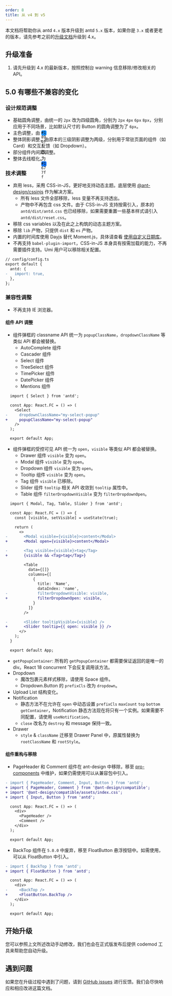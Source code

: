 ```yaml
---
order: 8
title: 从 v4 到 v5
---
```


本文档将帮助你从 antd `4.x` 版本升级到 antd `5.x` 版本，如果你是 `3.x` 或者更老的版本，请先参考之前的[升级文档](/docs/react/migration-v4-cn)升级到 4.x。

## 升级准备

1. 请先升级到 4.x 的最新版本，按照控制台 warning 信息移除/修改相关的 API。

## 5.0 有哪些不兼容的变化

### 设计规范调整

- 基础圆角调整，由统一的 `2px` 改为四级圆角，分别为 `2px` `4px` `6px` `8px`，分别应用于不同场景，比如默认尺寸的 Button 的圆角调整为了 `6px`。
- 主色调整，由 <div style="display: inline-block; width: 16px; height: 16px; border-radius: 4px; background: #1890ff; vertical-align: text-bottom;" /> `#1890ff` 改为 <div style="display: inline-block; width: 16px; height: 16px; border-radius: 4px; background: #1677ff; vertical-align: text-bottom;" /> `#1677ff`。
- 整体阴影调整，由原本的三级阴影调整为两级，分别用于常驻页面的组件（如 Card）和交互反馈（如 Dropdown）。
- 部分组件内间距调整。
- 整体去线框化。

### 技术调整

- 弃用 less，采用 CSS-in-JS，更好地支持动态主题。底层使用 [@ant-design/cssinjs](https://github.com/ant-design/cssinjs) 作为解决方案。
  - 所有 less 文件全部移除，less 变量不再支持透出。
  - 产物中不再包含 css 文件。由于 CSS-in-JS 支持按需引入，原本的 `antd/dist/antd.css` 也已经移除，如果需要重置一些基本样式请引入 `antd/dist/reset.css`。
- 移除 css variables 以及在此之上构筑的动态主题方案。
- 移除 `lib` 产物，只提供 `dist` 和 `es` 产物。
- 内置的时间库使用 Dayjs 替代 Moment.js，具体请查看 [使用自定义日期库](/docs/react/use-custom-date-library-cn/)。
- 不再支持 `babel-plugin-import`，CSS-in-JS 本身具有按需加载的能力，不再需要插件支持。Umi 用户可以移除相关配置。

```diff
// config/config.ts
export default {
  antd: {
-   import: true,
  },
};
```

### 兼容性调整

- 不再支持 IE 浏览器。

#### 组件 API 调整

- 组件弹框的 classname API 统一为 `popupClassName`，`dropdownClassName` 等类似 API 都会被替换。
  - AutoComplete 组件
  - Cascader 组件
  - Select 组件
  - TreeSelect 组件
  - TimePicker 组件
  - DatePicker 组件
  - Mentions 组件

```diff
  import { Select } from 'antd';

  const App: React.FC = () => (
    <Select
-     dropdownClassName="my-select-popup"
+     popupClassName="my-select-popup"
    />
  );

  export default App;
```

- 组件弹框的受控可见 API 统一为 `open`，`visible` 等类似 API 都会被替换。
  - Drawer 组件 `visible` 变为 `open`。
  - Modal 组件 `visible` 变为 `open`。
  - Dropdown 组件 `visible` 变为 `open`。
  - Tooltip 组件 `visible` 变为 `open`。
  - Tag 组件 `visible` 已移除。
  - Slider 组件 `tooltip` 相关 API 收敛到 `tooltip` 属性中。
  - Table 组件 `filterDropdownVisible` 变为 `filterDropdownOpen`。

```diff
  import { Modal, Tag, Table, Slider } from 'antd';

  const App: React.FC = () => {
    const [visible, setVisible] = useState(true);

    return (
      <>
-       <Modal visible={visible}>content</Modal>
+       <Modal open={visible}>content</Modal>

-       <Tag visible={visible}>tag</Tag>
+       {visible && <Tag>tag</Tag>}

        <Table
          data={[]}
          columns={[
            {
              title: 'Name',
              dataIndex: 'name',
-             filterDropdownVisible: visible,
+             filterDropdownOpen: visible,
            }
          ]}
        />

-       <Slider tooltipVisible={visible} />
+       <Slider tooltip={{ open: visible }} />
      </>
    );
  }

  export default App;
```

- `getPopupContainer`: 所有的 `getPopupContainer` 都需要保证返回的是唯一的 div。React 18 concurrent 下会反复调用该方法。
- Dropdown
  - 魔改包裹元素样式移除，请使用 Space 组件。
  - Dropdown.Button 的 `prefixCls` 改为 `dropdown`。
- Upload List 结构变化。
- Notification
  - 静态方法不在允许在 `open` 中动态设置 `prefixCls` `maxCount` `top` `bottom` `getContainer`，Notification 静态方法现在将只有一个实例。如果需要不同配置，请使用 `useNotification`。
  - `close` 改名为 `destroy` 和 message 保持一致。
- Drawer
  - `style` & `className` 迁移至 Drawer Panel 中，原属性替换为 `rootClassName` 和 `rootStyle`。

#### 组件重构与移除

- PageHeader 和 Comment 组件在 ant-design 中移除，移至 [pro-components](https://github.com/ant-design/pro-components) 中维护，如果仍需使用可以从兼容包中引入。

```diff
- import { PageHeader, Comment, Input, Button } from 'antd';
+ import { PageHeader, Comment } from '@ant-design/compatible';
+ import '@ant-design/compatible/assets/index.css';
+ import { Input, Button } from 'antd';

  const App: React.FC = () => (
    <div>
      <PageHeader />
      <Comment />
    </div>
  );

  export default App;
```

- BackTop 组件在 `5.0.0` 中废弃，移至 FloatButton 悬浮按钮中。如需使用，可以从 FloatButton 中引入。

```diff
- import { BackTop } from 'antd';
+ import { FloatButton } from 'antd';

  const App: React.FC = () => (
    <div>
-     <BackTop />
+     <FloatButton.BackTop />
    </div>
  );

  export default App;
```

## 开始升级

您可以参照上文所述改动手动修改，我们也会在正式版发布后提供 codemod 工具来帮助您自动升级。

## 遇到问题

如果您在升级过程中遇到了问题，请到 [GitHub issues](http://new-issue.ant.design/) 进行反馈。我们会尽快响应和相应改进这篇文档。
